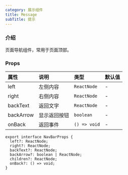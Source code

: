 ```yaml
---
category: 展示组件
title: Message
subTitle: 提示
---
```


### 介绍 

页面导航组件，常用于页面顶部。

### Props

| 属性 | 说明 | 类型 | 默认值 |
| :-  | :- | :- | :- |
| left | 左侧内容 | `ReactNode` | - |
| right | 右侧内容 | `ReactNode` | - |
| backText | 返回文字 | `ReactNode` | - |
| backArrow | 显示返回按钮 | `boolean` | - |
| onBack | 返回事件 | `() => void` | - |

```tsx
export interface NavBarProps {
  left?: ReactNode;
  right?: ReactNode;
  backText?: ReactNode;
  backArrow?: boolean | ReactNode;
  children?: ReactNode;
  onBack?: () => void;
}
```